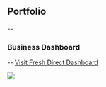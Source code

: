 ## Portfolio

--

### Business Dashboard
--
[Visit Fresh Direct Dashboard](https://cptidiot.shinyapps.io/FreshDirect/) 







<img src="images/FD_thumbnail.png?raw=true"/>


<!-- Remove above link if you don't want to attibute -->
